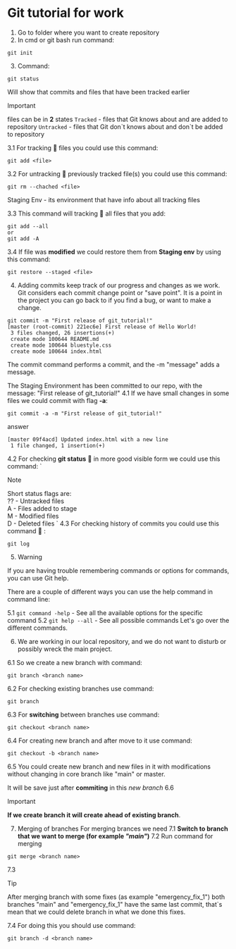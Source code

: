 # Git tutorial for work 
1. Go to folder where you want to create repository
2. In cmd or git bash run command:
```
git init
```
3. Command:
```
git status
```
Will show that commits and files that have been tracked earlier
> [!IMPORTANT]
files can be in **2** states
`Tracked` - files that Git knows about and are added to repository
`Untracked` - files that Git don\`t knows about and don\`t be added to repository

3.1 For tracking :green_book: files you could use this command: 
```
git add <file>
```
3.2 For untracking :closed_book: previously tracked file(s) you could use this command:
```
git rm --chached <file>
```
Staging Env - its environment that have info about all tracking files

3.3 This command will tracking :green_book: all files that you add:
```
git add --all 
or
git add -A
```
3.4 If file was **modified** we could restore them from **Staging env** by using this command:
```
git restore --staged <file>
```
4. Adding commits keep track of our progress and changes as we work. Git considers each commit change point or "save point". It is a point in the project you can go back to if you find a bug, or want to make a change.
```
git commit -m "First release of git_tutorial!"
[master (root-commit) 221ec6e] First release of Hello World!
 3 files changed, 26 insertions(+)
 create mode 100644 README.md
 create mode 100644 bluestyle.css
 create mode 100644 index.html
```

The commit command performs a commit, and the -m "message" adds a message.

The Staging Environment has been committed to our repo, with the message:
"First release of git_tutorial!"
4.1 If we have small changes in some files we could commit with flag **-a**:
```
git commit -a -m "First release of git_tutorial!"
```
answer
```
[master 09f4acd] Updated index.html with a new line
 1 file changed, 1 insertion(+)
```
4.2 For checking **git status** :ledger: in more good visible form we could use this command:
`
> [!NOTE] 
  Short status flags are:\
    ?? - Untracked files\
    A - Files added to stage\
    M - Modified files\
    D - Deleted files
`
4.3 For checking history of commits you could use this command :book: :
```
git log
```
5. > [!WARNING] 
If you are having trouble remembering commands or options for commands, you can use Git help.

There are a couple of different ways you can use the help command in command line:

5.1 `git command -help` -  See all the available options for the specific command
5.2 `git help --all` -  See all possible commands
 Let's go over the different commands.

6. We are working in our local repository, and we do not want to disturb or possibly wreck the main project.

6.1 So we create a new branch with command:
```
git branch <branch name>
```
6.2 For checking existing branches use command:
```
git branch
```
6.3 For **switching** between branches use command:
```
git checkout <branch name>
```
6.4 For creating new branch and after move to it use command:
```
git checkout -b <branch name>
```
6.5 You could create new branch and new files in it with modifications without changing in core branch like "main" or master.

It will be save just after **commiting** in this *new branch*
6.6  
> [!IMPORTANT] 
**If we create branch it will create ahead of existing branch**.

7. Merging of branches
For merging brances we need
7.1 **Switch to branch that we want to merge (for example *"main"*)**
7.2 Run command for merging
```
git merge <branch name>
``` 
7.3 
> [!TIP] 
After merging branch with some fixes (as example "emergency_fix_1") both branches "main" and "emergency_fix_1" have the same last commit, that`s mean that we could delete branch in what we done this fixes.

7.4 For doing this you should use command:
```
git branch -d <branch name>
```



